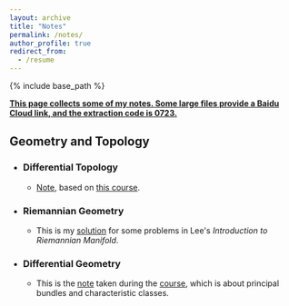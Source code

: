 ```yaml
---
layout: archive
title: "Notes"
permalink: /notes/
author_profile: true
redirect_from:
  - /resume
---
```


{% include base_path %}

**<u>This page collects some of my notes. Some large files provide a Baidu Cloud link, and the extraction code is 0723.</u>**

Geometry and Topology           
------

* ### Differential Topology
    * [Note](http://MyosotisAlpestris.github.io/files/differential_topology.pdf), based on [this course](https://www.youtube.com/playlist?list=PLo4jXE-LdDTQIrmgxcuLO9w5n6AdiltQo). 


* ### Riemannian Geometry                  
    * This is my [solution](http://MyosotisAlpestris.github.io/files/Lee_Riem_Geo.pdf) for some problems in Lee's *Introduction to Riemannian Manifold*.

* ### Differential Geometry
    * This is the [note](http://MyosotisAlpestris.github.io/files/BODG2.pdf) taken during the [course](https://bimsa.net/activity/BasofdifgeoII/), which is about principal bundles and characteristic classes.



